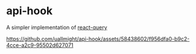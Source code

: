 # api-hook

A simpler implementation of [react-query]([url](https://www.npmjs.com/package/react-query))

https://github.com/uallmight/api-hook/assets/58438602/f956dfa0-b9c2-4cce-a2c9-95502d627071

